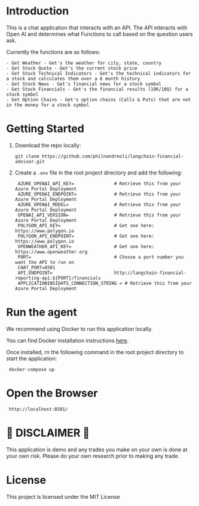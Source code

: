 # Introduction
This is a chat application that interacts with an API.  The API interacts with Open AI and determines what Functions to call based on the question users ask.   

Currently the functions are as follows:
   
   ```
   - Get Weather - Get's the weather for city, state, country
   - Get Stock Quote - Get's the current stock price
   - Get Stock Technical Indicators - Get's the technical indicators for a stock and calculates them over a 6 month history
   - Get Stock News - Get's financial news for a stock symbol
   - Get Stock Financials - Get's the financial results (10K/10Q) for a stock symbol
   - Get Option Chains - Get's option chains (Calls & Puts) that are not in the money for a stock symbol 
   ```

# Getting Started
1. Download the repo locally:
    ```
    git clone https://github.com/philnandreoli/langchain-financial-advisor.git
    ```

2. Create a `.env` file in the root project directory and add the following:

   ```
    AZURE_OPENAI_API_KEY=               # Retrieve this from your Azure Portal Deployment
    AZURE_OPENAI_ENDPOINT=              # Retrieve this from your Azure Portal Deployment
    AZURE_OPENAI_MODEL=                 # Retrieve this from your Azure Portal Deployment
    OPENAI_API_VERSION=                 # Retrieve this from your Azure Portal Deployment
    POLYGON_API_KEY=                    # Get one here: https://www.polygon.io
    POLYGON_API_ENDPOINT=               # Get one here: https://www.polygon.io
    OPENWEATHER_API_KEY=                # Get one here: https://www.openweather.org
    PORT=                               # Choose a port number you want the API to run on
    CHAT_PORT=8501
    API_ENDPOINT=                       http://langchain-financial-reporting-api:${PORT}/financials
    APPLICATIONINSIGHTS_CONNECTION_STRING = # Retrieve this from your Azure Portal Deployment
   ```

# Run the agent
We recommend using Docker to run this application locally.   

You can find Docker installation instructions [here][1].

Once installed, rn the following command in the root project directory to start the application: 
   ```
    docker-compose up 
   ```

# Open the Browser
   ```
    http://localhost:8501/
   ```

# 🛑 DISCLAIMER 🛑
This application is demo and any trades you make on your own is done at your own risk.  Please do your own research prior to making any trade. 

# License
This project is licensed under the MIT License


[1]:<https://docs.docker.com/get-docker/>
